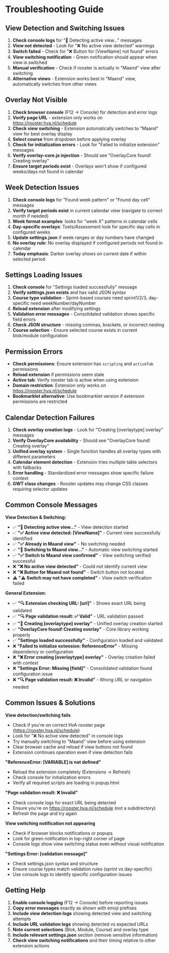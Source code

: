 # Troubleshooting Guide

## View Detection and Switching Issues

1. **Check console logs** for "🎯 Detecting active view..." messages
2. **View not detected** - Look for "❌ No active view detected" warnings
3. **Switch failed** - Check for "❌ Button for [ViewName] not found" errors
4. **View switching notification** - Green notification should appear when view is switched
5. **Manual verification** - Check if rooster is actually in "Maand" view after switching
6. **Alternative views** - Extension works best in "Maand" view, automatically switches from other views

## Overlay Not Visible

1. **Check browser console** (F12 → Console) for detection and error logs
2. **Verify page URL** - extension only works on https://rooster.hva.nl/schedule
3. **Check view switching** - Extension automatically switches to "Maand" view for best overlay display
4. **Select course** from dropdown before applying overlay
5. **Check for initialization errors** - Look for "Failed to initialize extension" messages
6. **Verify overlay-core.js injection** - Should see "OverlayCore found! Creating overlay"
7. **Ensure target periods exist** - Overlays won't show if configured weeks/days not found in calendar

## Week Detection Issues  

1. **Check console logs** for "Found week pattern" or "Found day cell" messages
2. **Verify target periods exist** in current calendar view (navigate to correct month if needed)
3. **Week format examples**: looks for "week X" patterns in calendar cells
4. **Day-specific overlays**: Toets/Assessment look for specific day cells in configured weeks
5. **Update settings.json** if week ranges or day numbers have changed
6. **No overlay rule**: No overlay displayed if configured periods not found in calendar
7. **Today emphasis**: Darker overlay shows on current date if within selected period

## Settings Loading Issues

1. **Check console** for "Settings loaded successfully" message  
2. **Verify settings.json exists** and has valid JSON syntax
3. **Course type validation** - Sprint-based courses need sprint1/2/3, day-specific need weekNumber/dayNumber
4. **Reload extension** after modifying settings
5. **Validation error messages** - Consolidated validation shows specific field errors
6. **Check JSON structure** - missing commas, brackets, or incorrect nesting
7. **Course selection** - Ensure selected course exists in current blok/module configuration

## Permission Errors

- **Check permissions**: Ensure extension has `scripting` and `activeTab` permissions
- **Reload extension** if permissions seem stale  
- **Active tab**: Verify rooster tab is active when using extension
- **Domain restriction**: Extension only works on https://rooster.hva.nl/schedule
- **Bookmarklet alternative**: Use bookmarklet version if extension permissions are restricted

## Calendar Detection Failures

1. **Check overlay creation logs** - Look for "Creating [overlaytype] overlay" messages
2. **Verify OverlayCore availability** - Should see "OverlayCore found! Creating overlay"
3. **Unified overlay system** - Single function handles all overlay types with different parameters
4. **Calendar element detection** - Extension tries multiple table selectors with fallbacks
5. **Error handling** - Standardized error messages show specific failure context
6. **GWT class changes** - Rooster updates may change CSS classes requiring selector updates

## Common Console Messages

**View Detection & Switching:**
- ✅ **"🎯 Detecting active view..."** - View detection started
- ✅ **"✅ Active view detected: [ViewName]"** - Current view successfully identified
- ✅ **"✅ Already in Maand view"** - No switching needed
- ✅ **"🔄 Switching to Maand view..."** - Automatic view switching started
- ✅ **"✅ Switch to Maand view confirmed"** - View switching verified successful
- ❌ **"❌ No active view detected"** - Could not identify current view
- ❌ **"❌ Button for Maand not found"** - Switch button not located
- ⚠️ **"⚠️ Switch may not have completed"** - View switch verification failed

**General Extension:**
- ✅ **"🔍 Extension checking URL: [url]"** - Shows exact URL being validated
- ✅ **"🔍 Page validation result: ✅ Valid"** - URL validation passed
- ✅ **"🎨 Creating [overlaytype] overlay"** - Unified overlay creation started
- ✅ **"OverlayCore found! Creating overlay"** - Core library working properly
- ✅ **"Settings loaded successfully"** - Configuration loaded and validated
- ❌ **"Failed to initialize extension: ReferenceError"** - Missing dependency or configuration
- ❌ **"❌ Error creating [overlaytype] overlay"** - Overlay creation failed with context
- ❌ **"Settings Error: Missing [field]"** - Consolidated validation found configuration issue
- ❌ **"🔍 Page validation result: ❌ Invalid"** - Wrong URL or navigation needed

## Common Issues & Solutions

**View detection/switching fails**
- Check if you're on correct HvA rooster page (https://rooster.hva.nl/schedule)
- Look for "❌ No active view detected" in console logs
- Try manually switching to "Maand" view before using extension
- Clear browser cache and reload if view buttons not found
- Extension continues operation even if view detection fails

**"ReferenceError: [VARIABLE] is not defined"**
- Reload the extension completely (Extensions → Refresh)
- Check console for initialization errors
- Verify all required scripts are loading in popup.html

**"Page validation result: ❌ Invalid"** 
- Check console logs for exact URL being detected
- Ensure you're on https://rooster.hva.nl/schedule (not a subdirectory)
- Refresh the page and try again

**View switching notification not appearing**
- Check if browser blocks notifications or popups
- Look for green notification in top-right corner of page
- Console logs show view switching status even without visual notification

**"Settings Error: [validation message]"**
- Check settings.json syntax and structure
- Ensure course types match validation rules (sprint vs day-specific)
- Use console logs to identify specific configuration issues

## Getting Help

1. **Enable console logging** (F12 → Console) before reporting issues
2. **Copy error messages** exactly as shown with emoji prefixes
3. **Include view detection logs** showing detected view and switching attempts
4. **Include URL validation logs** showing detected vs expected URLs
5. **Note current selections** (Blok, Module, Course) and overlay type
6. **Include relevant settings.json** section (remove sensitive information)
7. **Check view switching notifications** and their timing relative to other extension actions
